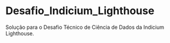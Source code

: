 # Desafio_Indicium_Lighthouse
Solução para o Desafio Técnico de Ciência de Dados da Indicium Lighthouse.
